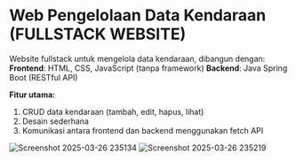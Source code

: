 # Web Pengelolaan Data Kendaraan (FULLSTACK WEBSITE)

Website fullstack untuk mengelola data kendaraan, dibangun dengan:
**Frontend**: HTML, CSS, JavaScript (tanpa framework)
**Backend**: Java Spring Boot (RESTful API)

**Fitur utama:**
1. CRUD data kendaraan (tambah, edit, hapus, lihat)
2. Desain sederhana
3. Komunikasi antara frontend dan backend menggunakan fetch API

![Screenshot 2025-03-26 235134](https://github.com/user-attachments/assets/7df1b738-f39a-4d6a-b7b7-64f841d02c9f)
![Screenshot 2025-03-26 235219](https://github.com/user-attachments/assets/b7f63612-3522-4c75-99de-0c44b02a2c78)
